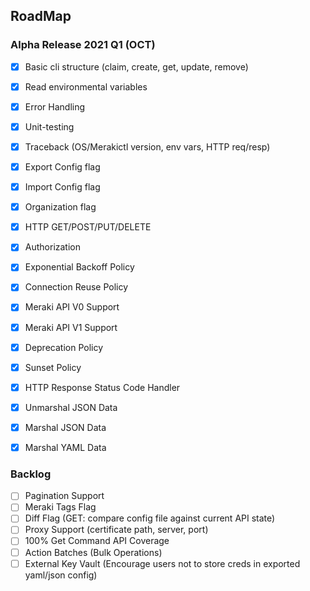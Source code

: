## RoadMap

### Alpha Release 2021 Q1 (OCT)
- [x] Basic cli structure (claim, create, get, update, remove)
- [x] Read environmental variables
- [x] Error Handling
- [x] Unit-testing

- [x] Traceback (OS/Merakictl version, env vars, HTTP req/resp)
- [x] Export Config flag
- [x] Import Config flag
- [x] Organization flag

- [x] HTTP GET/POST/PUT/DELETE 
- [x] Authorization
- [x] Exponential Backoff Policy
- [x] Connection Reuse Policy
- [x] Meraki API V0 Support
- [x] Meraki API V1 Support
- [x] Deprecation Policy
- [x] Sunset Policy
- [x] HTTP Response Status Code Handler
- [x] Unmarshal JSON Data
- [x] Marshal JSON Data
- [x] Marshal YAML Data


### Backlog
- [ ] Pagination Support
- [ ] Meraki Tags Flag
- [ ] Diff Flag (GET: compare config file against current API state)
- [ ] Proxy Support (certificate path, server, port)
- [ ] 100% Get Command API Coverage
- [ ] Action Batches (Bulk Operations)
- [ ] External Key Vault (Encourage users not to store creds in exported yaml/json config)
